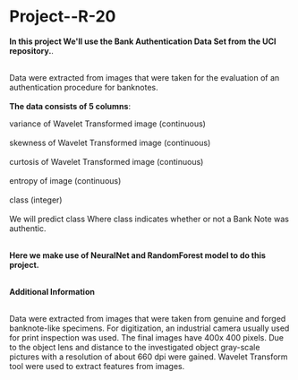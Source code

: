 # Project--R-20

<table>
  
**In this project We'll use the Bank Authentication Data Set from the UCI repository.**.<br></br>

Data were extracted from images that were taken for the evaluation of an authentication procedure for banknotes.<br></br>
**The data consists of 5 columns**:<br>

variance of Wavelet Transformed image (continuous)<br></br>
skewness of Wavelet Transformed image (continuous)<br></br>
curtosis of Wavelet Transformed image (continuous)<br></br>
entropy of image (continuous)<br></br>
class (integer)<br></br>
We will predict class Where class indicates whether or not a Bank Note was authentic.<br></br>

**Here we make use of NeuralNet and RandomForest model to do this project.** <br></br>

**Additional Information**<br></br>

Data were extracted from images that were taken from genuine and forged banknote-like specimens.  For digitization, an industrial camera usually used for print inspection was used. The final images have 400x 400 pixels. Due to the object lens and distance to the investigated object gray-scale pictures with a resolution of about 660 dpi were gained. Wavelet Transform tool were used to extract features from images.  

</table>
